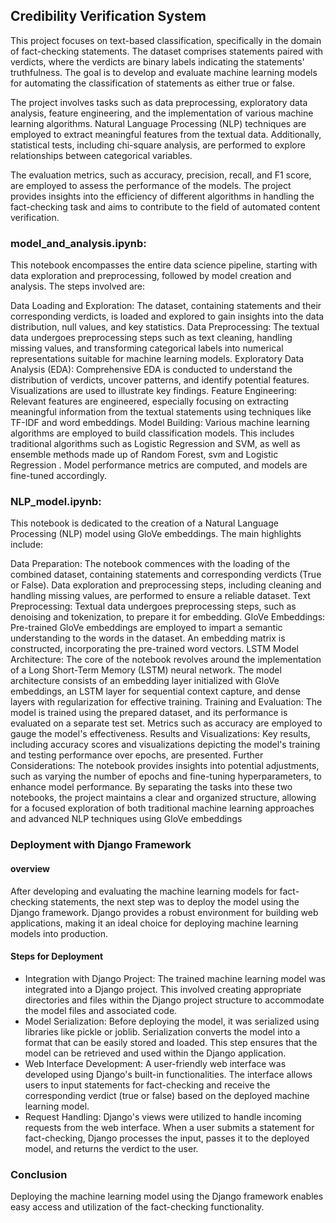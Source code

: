 ## Credibility Verification System
This project focuses on text-based classification, specifically in the domain of fact-checking statements. The dataset comprises statements paired with verdicts, where the verdicts are binary labels indicating the statements' truthfulness. The goal is to develop and evaluate machine learning models for automating the classification of statements as either true or false.

The project involves tasks such as data preprocessing, exploratory data analysis, feature engineering, and the implementation of various machine learning algorithms. Natural Language Processing (NLP) techniques are employed to extract meaningful features from the textual data. Additionally, statistical tests, including chi-square analysis, are performed to explore relationships between categorical variables.

The evaluation metrics, such as accuracy, precision, recall, and F1 score, are employed to assess the performance of the models. The project provides insights into the efficiency of different algorithms in handling the fact-checking task and aims to contribute to the field of automated content verification.

### model_and_analysis.ipynb:

This notebook encompasses the entire data science pipeline, starting with data exploration and preprocessing, followed by model creation and analysis. The steps involved are:

Data Loading and Exploration: The dataset, containing statements and their corresponding verdicts, is loaded and explored to gain insights into the data distribution, null values, and key statistics.
Data Preprocessing: The textual data undergoes preprocessing steps such as text cleaning, handling missing values, and transforming categorical labels into numerical representations suitable for machine learning models.
Exploratory Data Analysis (EDA): Comprehensive EDA is conducted to understand the distribution of verdicts, uncover patterns, and identify potential features. Visualizations are used to illustrate key findings.
Feature Engineering: Relevant features are engineered, especially focusing on extracting meaningful information from the textual statements using techniques like TF-IDF and word embeddings.
Model Building: Various machine learning algorithms are employed to build classification models. This includes traditional algorithms such as Logistic Regression and SVM, as well as ensemble methods made up of Random Forest, svm and Logistic Regression . Model performance metrics are computed, and models are fine-tuned accordingly.

### NLP_model.ipynb:

This notebook is dedicated to the creation of a Natural Language Processing (NLP) model using GloVe embeddings. The main highlights include:

Data Preparation: The notebook commences with the loading of the combined dataset, containing statements and corresponding verdicts (True or False). Data exploration and preprocessing steps, including cleaning and handling missing values, are performed to ensure a reliable dataset.
Text Preprocessing: Textual data undergoes preprocessing steps, such as denoising and tokenization, to prepare it for embedding.
GloVe Embeddings: Pre-trained GloVe embeddings are employed to impart a semantic understanding to the words in the dataset. An embedding matrix is constructed, incorporating the pre-trained word vectors.
LSTM Model Architecture: The core of the notebook revolves around the implementation of a Long Short-Term Memory (LSTM) neural network. The model architecture consists of an embedding layer initialized with GloVe embeddings, an LSTM layer for sequential context capture, and dense layers with regularization for effective training.
Training and Evaluation: The model is trained using the prepared dataset, and its performance is evaluated on a separate test set. Metrics such as accuracy are employed to gauge the model's effectiveness.
Results and Visualizations: Key results, including accuracy scores and visualizations depicting the model's training and testing performance over epochs, are presented.
Further Considerations: The notebook provides insights into potential adjustments, such as varying the number of epochs and fine-tuning hyperparameters, to enhance model performance.
By separating the tasks into these two notebooks, the project maintains a clear and organized structure, allowing for a focused exploration of both traditional machine learning approaches and advanced NLP techniques using GloVe embeddings

### Deployment with Django Framework

#### overview
After developing and evaluating the machine learning models for fact-checking statements, the next step was to deploy the model using the Django framework. Django provides a robust environment for building web applications, making it an ideal choice for deploying machine learning models into production.

#### Steps for Deployment
- Integration with Django Project: The trained machine learning model was integrated into a Django project. This involved creating appropriate directories and files within the Django project structure to accommodate the model files and associated code.
- Model Serialization: Before deploying the model, it was serialized using libraries like pickle or joblib. Serialization converts the model into a format that can be easily stored and loaded. This step ensures that the model can be retrieved and used within the Django application.
- Web Interface Development: A user-friendly web interface was developed using Django's built-in functionalities. The interface allows users to input statements for fact-checking and receive the corresponding verdict (true or false) based on the deployed machine learning model.
- Request Handling: Django's views were utilized to handle incoming requests from the web interface. When a user submits a statement for fact-checking, Django processes the input, passes it to the deployed model, and returns the verdict to the user.

### Conclusion
Deploying the machine learning model using the Django framework enables easy access and utilization of the fact-checking functionality. 
